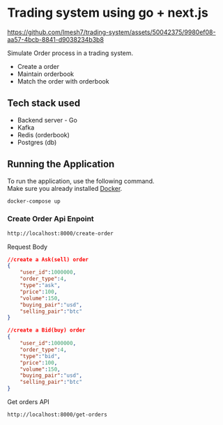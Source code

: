 


# Trading system using go + next.js

https://github.com/Imesh7/trading-system/assets/50042375/9980ef08-aa57-4bcb-8841-d9038234b3b8


Simulate Order process in a trading system.
 - Create a order
 - Maintain orderbook
 - Match the order with orderbook

 Tech stack used
 --------------------
 - Backend server - Go
 - Kafka
 - Redis (orderbook)
 - Postgres (db)

## Running the Application

To run the application, use the following command.  
Make sure you already installed [Docker](https://www.docker.com/).


```bash
docker-compose up
```



### Create Order Api Enpoint
```bash
http://localhost:8000/create-order
```

Request Body
```json
//create a Ask(sell) order
{
    "user_id":1000000,
    "order_type":4,
    "type":"ask",
    "price":100,
    "volume":150,
    "buying_pair":"usd",
    "selling_pair":"btc"
}

//create a Bid(buy) order
{
    "user_id":1000000,
    "order_type":4,
    "type":"bid",
    "price":100,
    "volume":150,
    "buying_pair":"usd",
    "selling_pair":"btc"
}
```

Get orders API
```
http://localhost:8000/get-orders
```

